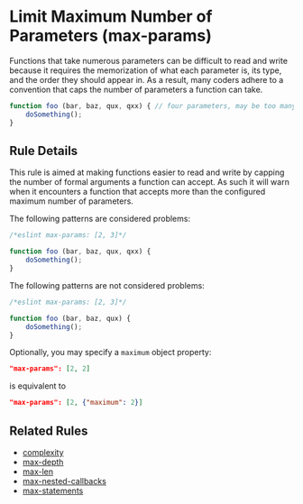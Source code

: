 # Limit Maximum Number of Parameters (max-params)

Functions that take numerous parameters can be difficult to read and write because it requires the memorization of what each parameter is, its type, and the order they should appear in. As a result, many coders adhere to a convention that caps the number of parameters a function can take.

```js
function foo (bar, baz, qux, qxx) { // four parameters, may be too many
    doSomething();
}
```

## Rule Details

This rule is aimed at making functions easier to read and write by capping the number of formal arguments a function can accept. As such it will warn when it encounters a function that accepts more than the configured maximum number of parameters.

The following patterns are considered problems:

```js
/*eslint max-params: [2, 3]*/

function foo (bar, baz, qux, qxx) {
    doSomething();
}
```

The following patterns are not considered problems:

```js
/*eslint max-params: [2, 3]*/

function foo (bar, baz, qux) {
    doSomething();
}
```

Optionally, you may specify a `maximum` object property:

```json
"max-params": [2, 2]
```

is equivalent to

```json
"max-params": [2, {"maximum": 2}]
```


## Related Rules

* [complexity](complexity.md)
* [max-depth](max-depth.md)
* [max-len](max-len.md)
* [max-nested-callbacks](max-nested-callbacks.md)
* [max-statements](max-statements.md)
